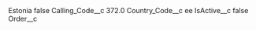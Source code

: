 <?xml version="1.0" encoding="UTF-8"?>
<CustomMetadata xmlns="http://soap.sforce.com/2006/04/metadata" xmlns:xsi="http://www.w3.org/2001/XMLSchema-instance" xmlns:xsd="http://www.w3.org/2001/XMLSchema">
    <label>Estonia</label>
    <protected>false</protected>
    <values>
        <field>Calling_Code__c</field>
        <value xsi:type="xsd:double">372.0</value>
    </values>
    <values>
        <field>Country_Code__c</field>
        <value xsi:type="xsd:string">ee</value>
    </values>
    <values>
        <field>IsActive__c</field>
        <value xsi:type="xsd:boolean">false</value>
    </values>
    <values>
        <field>Order__c</field>
        <value xsi:nil="true"/>
    </values>
</CustomMetadata>
